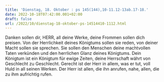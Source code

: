```yaml
---
title: 'Dienstag, 18. Oktober : ps 145(144),10-11.12-13ab.17-18.'
date: 2022-10-18T07:42:00.001+02:00
draft: false
url: /2022/10/dienstag-18-oktober-ps-14514410-1112.html
---
```


Danken sollen dir, HERR, all deine Werke, deine Frommen sollen dich preisen. Von der Herrlichkeit deines Königtums sollen sie reden, von deiner Macht sollen sie sprechen. Sie sollen den Menschen deine machtvollen Taten verkünden und den herrlichen Glanz deines Königtums. Dein Königtum ist ein Königtum für ewige Zeiten, deine Herrschaft währt von Geschlecht zu Geschlecht. Gerecht ist der Herr in allem, was er tut, voll Huld in all seinen Werken. Der Herr ist allen, die ihn anrufen, nahe, allen, die zu ihm aufrichtig rufen.